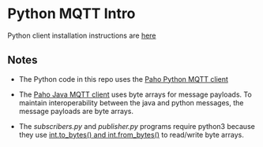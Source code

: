 # Python MQTT Intro

Python client installation instructions are [here](http://www.athenian-robotics.org/mqtt-client/)

## Notes 

* The Python code in this repo uses the [Paho Python MQTT client](https://pypi.python.org/pypi/paho-mqtt)

* The [Paho Java MQTT client](https://eclipse.org/paho/clients/java/) uses byte arrays for
message payloads. To maintain interoperability between the java and python messages, the message
payloads are byte arrays.

* The *subscribers.py* and *publisher.py* programs require python3 because they use 
[int.to_bytes() and int.from_bytes()](https://docs.python.org/3/library/stdtypes.html#int.to_bytes) 
to read/write byte arrays. 

